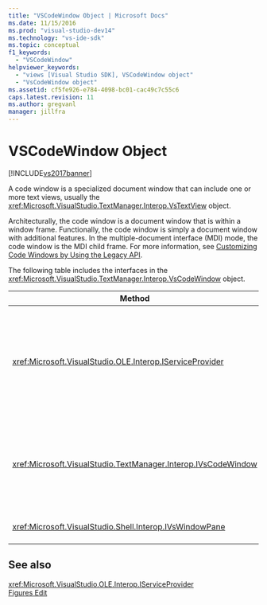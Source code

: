 ```yaml
---
title: "VSCodeWindow Object | Microsoft Docs"
ms.date: 11/15/2016
ms.prod: "visual-studio-dev14"
ms.technology: "vs-ide-sdk"
ms.topic: conceptual
f1_keywords: 
  - "VSCodeWindow"
helpviewer_keywords: 
  - "views [Visual Studio SDK], VSCodeWindow object"
  - "VsCodeWindow object"
ms.assetid: cf5fe926-e784-4098-bc01-cac49c7c55c6
caps.latest.revision: 11
ms.author: gregvanl
manager: jillfra
---
```

# VSCodeWindow Object
[!INCLUDE[vs2017banner](../includes/vs2017banner.md)]

A code window is a specialized document window that can include one or more text views, usually the <xref:Microsoft.VisualStudio.TextManager.Interop.VsTextView> object.  
  
 Architecturally, the code window is a document window that is within a window frame. Functionally, the code window is simply a document window with additional features. In the multiple-document interface (MDI) mode, the code window is the MDI child frame. For more information, see [Customizing Code Windows by Using the Legacy API](../extensibility/customizing-code-windows-by-using-the-legacy-api.md).  
  
 The following table includes the interfaces in the <xref:Microsoft.VisualStudio.TextManager.Interop.VsCodeWindow> object.  
  
|Method|Description|  
|------------|-----------------|  
|<xref:Microsoft.VisualStudio.OLE.Interop.IServiceProvider>|Provides a generic access mechanism to locate a service that a globally unique identifier (GUID) identifies.|  
|<xref:Microsoft.VisualStudio.TextManager.Interop.IVsCodeWindow>|Represents a multiple document interface (MDI) child containing one or more code views.|  
|<xref:Microsoft.VisualStudio.Shell.Interop.IVsWindowPane>|Fills a window frame.|  
  
## See also  
 <xref:Microsoft.VisualStudio.OLE.Interop.IServiceProvider>   
 [Figures Edit](https://msdn.microsoft.com/f08872bd-fd9c-4e36-8cf2-a2a2622ef986)
